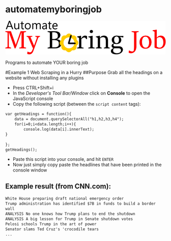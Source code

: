 # automatemyboringjob

![header](images/header.png)

Programs to automate YOUR boring job

#Example 1 Web Scraping in a Hurry
##Purpose
Grab all the headings on a website without installing any plugins

- Press CTRL+Shift+i
- In the _Developer's Tool Bar/Window_ click on **Console** to open the JavaScript console
- Copy the following script (between the `script content` tags):

```
var getHeadings = function(){
    data = document.querySelectorAll("h1,h2,h3,h4");
    for(i=0;i<data.length;i++){
        console.log(data[i].innerText);
}

};
getHeadings();
```

- Paste this script into your console, and hit `ENTER`
- Now just simply copy paste the headlines that have been printed in the console window

## Example result (from CNN.com):

```
White House preparing draft national emergency order
Trump administration has identified $7B in funds to build a border wall
ANALYSIS No one knows how Trump plans to end the shutdown
ANALYSIS A big lesson for Trump in Senate shutdown votes
Pelosi schools Trump in the art of power
Senator slams Ted Cruz's 'crocodile tears
...
```
